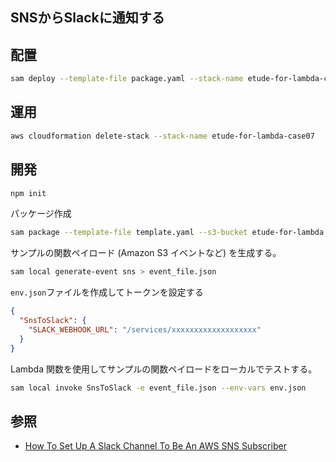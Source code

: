 SNSからSlackに通知する
---

## 配置
```bash
sam deploy --template-file package.yaml --stack-name etude-for-lambda-case07 --capabilities CAPABILITY_IAM
```

## 運用
```bash
aws cloudformation delete-stack --stack-name etude-for-lambda-case07
```

## 開発
```bash
npm init
```
パッケージ作成
```bash
sam package --template-file template.yaml --s3-bucket etude-for-lambda --output-template-file package.yaml
```
サンプルの関数ペイロード (Amazon S3 イベントなど) を生成する。
```bash
sam local generate-event sns > event_file.json
```
`env.json`ファイルを作成してトークンを設定する
```json
{
  "SnsToSlack": {
    "SLACK_WEBHOOK_URL": "/services/xxxxxxxxxxxxxxxxxxx"
  }
}

```
Lambda 関数を使用してサンプルの関数ペイロードをローカルでテストする。
```bash
sam local invoke SnsToSlack -e event_file.json --env-vars env.json
```

## 参照
+ [How To Set Up A Slack Channel To Be An AWS SNS Subscriber](https://medium.com/cohealo-engineering/how-set-up-a-slack-channel-to-be-an-aws-sns-subscriber-63b4d57ad3ea)
